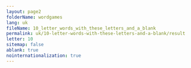 ```yaml
---
layout: page2
folderName: wordgames
lang: uk
fileName: 10_letter_words_with_these_letters_and_a_blank
permalink: uk/10-letter-words-with-these-letters-and-a-blank/result
letter: 10
sitemap: false
ablank: true
nointernationalization: true
---
```

